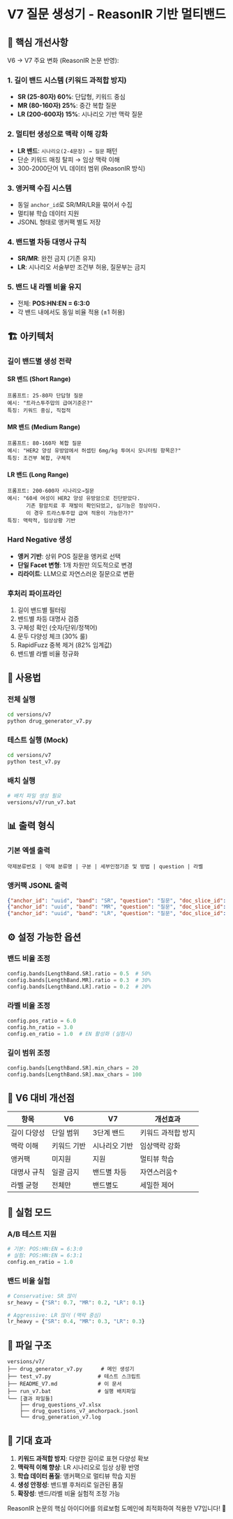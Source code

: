 # V7 질문 생성기 - ReasonIR 기반 멀티밴드

## 🎯 핵심 개선사항

V6 → V7 주요 변화 (ReasonIR 논문 반영):

### 1. 길이 밴드 시스템 (키워드 과적합 방지)
- **SR (25-80자) 60%**: 단답형, 키워드 중심
- **MR (80-160자) 25%**: 중간 복합 질문  
- **LR (200-600자) 15%**: 시나리오 기반 맥락 질문

### 2. 멀티턴 생성으로 맥락 이해 강화
- **LR 밴드**: `시나리오(2-4문장) → 질문` 패턴
- 단순 키워드 매칭 탈피 → 임상 맥락 이해
- 300-2000단어 VL 데이터 범위 (ReasonIR 방식)

### 3. 앵커팩 수집 시스템
- 동일 `anchor_id`로 SR/MR/LR을 묶어서 수집
- 멀티뷰 학습 데이터 지원
- JSONL 형태로 앵커팩 별도 저장

### 4. 밴드별 차등 대명사 규칙
- **SR/MR**: 완전 금지 (기존 유지)
- **LR**: 시나리오 서술부만 조건부 허용, 질문부는 금지

### 5. 밴드 내 라벨 비율 유지
- 전체: **POS:HN:EN = 6:3:0** 
- 각 밴드 내에서도 동일 비율 적용 (±1 허용)

## 🏗️ 아키텍처

### 길이 밴드별 생성 전략

#### SR 밴드 (Short Range)
```
프롬프트: 25-80자 단답형 질문
예시: "트라스투주맙의 급여기준은?"
특징: 키워드 중심, 직접적
```

#### MR 밴드 (Medium Range)  
```
프롬프트: 80-160자 복합 질문
예시: "HER2 양성 유방암에서 허셉틴 6mg/kg 투여시 모니터링 항목은?"
특징: 조건부 복합, 구체적
```

#### LR 밴드 (Long Range)
```
프롬프트: 200-600자 시나리오→질문
예시: "60세 여성이 HER2 양성 유방암으로 진단받았다. 
      기존 항암치료 후 재발이 확인되었고, 심기능은 정상이다. 
      이 경우 트라스투주맙 급여 적용이 가능한가?"
특징: 맥락적, 임상상황 기반
```

### Hard Negative 생성
- **앵커 기반**: 상위 POS 질문을 앵커로 선택
- **단일 Facet 변형**: 1개 차원만 의도적으로 변경
- **리라이트**: LLM으로 자연스러운 질문으로 변환

### 후처리 파이프라인
1. 길이 밴드별 필터링
2. 밴드별 차등 대명사 검증
3. 구체성 확인 (숫자/단위/정책어)
4. 문두 다양성 체크 (30% 룰)
5. RapidFuzz 중복 제거 (82% 임계값)
6. 밴드별 라벨 비율 정규화

## 🚀 사용법

### 전체 실행
```bash
cd versions/v7
python drug_generator_v7.py
```

### 테스트 실행 (Mock)
```bash
cd versions/v7  
python test_v7.py
```

### 배치 실행
```bash
# 배치 파일 생성 필요
versions/v7/run_v7.bat
```

## 📊 출력 형식

### 기본 엑셀 출력
```
약제분류번호 | 약제 분류명 | 구분 | 세부인정기준 및 방법 | question | 라벨
```

### 앵커팩 JSONL 출력
```json
{"anchor_id": "uuid", "band": "SR", "question": "질문", "doc_slice_id": "A001_0", "label": "POSITIVE"}
{"anchor_id": "uuid", "band": "MR", "question": "질문", "doc_slice_id": "A001_0", "label": "POSITIVE"}  
{"anchor_id": "uuid", "band": "LR", "question": "질문", "doc_slice_id": "A001_0", "label": "POSITIVE"}
```

## ⚙️ 설정 가능한 옵션

### 밴드 비율 조정
```python
config.bands[LengthBand.SR].ratio = 0.5  # 50%
config.bands[LengthBand.MR].ratio = 0.3  # 30% 
config.bands[LengthBand.LR].ratio = 0.2  # 20%
```

### 라벨 비율 조정
```python
config.pos_ratio = 6.0
config.hn_ratio = 3.0  
config.en_ratio = 1.0  # EN 활성화 (실험시)
```

### 길이 범위 조정
```python
config.bands[LengthBand.SR].min_chars = 20
config.bands[LengthBand.SR].max_chars = 100
```

## 🔧 V6 대비 개선점

| 항목 | V6 | V7 | 개선효과 |
|------|----|----|---------|
| 길이 다양성 | 단일 범위 | 3단계 밴드 | 키워드 과적합 방지 |
| 맥락 이해 | 키워드 기반 | 시나리오 기반 | 임상맥락 강화 |
| 앵커팩 | 미지원 | 지원 | 멀티뷰 학습 |
| 대명사 규칙 | 일괄 금지 | 밴드별 차등 | 자연스러움↑ |
| 라벨 균형 | 전체만 | 밴드별도 | 세밀한 제어 |

## 🧪 실험 모드

### A/B 테스트 지원
```python
# 기본: POS:HN:EN = 6:3:0
# 실험: POS:HN:EN = 6:3:1
config.en_ratio = 1.0
```

### 밴드 비율 실험
```python  
# Conservative: SR 많이
sr_heavy = {"SR": 0.7, "MR": 0.2, "LR": 0.1}

# Aggressive: LR 많이 (맥락 중심)
lr_heavy = {"SR": 0.4, "MR": 0.3, "LR": 0.3}
```

## 📁 파일 구조

```
versions/v7/
├── drug_generator_v7.py      # 메인 생성기
├── test_v7.py               # 테스트 스크립트
├── README_V7.md             # 이 문서
├── run_v7.bat               # 실행 배치파일
└── [결과 파일들]
    ├── drug_questions_v7.xlsx
    ├── drug_questions_v7_anchorpack.jsonl
    └── drug_generation_v7.log
```

## 🎯 기대 효과

1. **키워드 과적합 방지**: 다양한 길이로 표현 다양성 확보
2. **맥락적 이해 향상**: LR 시나리오로 임상 상황 반영
3. **학습 데이터 품질**: 앵커팩으로 멀티뷰 학습 지원
4. **생성 안정성**: 밴드별 후처리로 일관된 품질
5. **확장성**: 밴드/라벨 비율 실험적 조정 가능

ReasonIR 논문의 핵심 아이디어를 의료보험 도메인에 최적화하여 적용한 V7입니다! 🚀